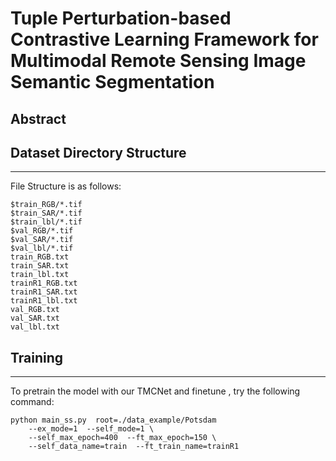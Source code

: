 # Tuple Perturbation-based Contrastive Learning Framework for Multimodal Remote Sensing Image Semantic Segmentation
## Abstract




## Dataset Directory Structure
-------
File Structure is as follows:   

    $train_RGB/*.tif     
    $train_SAR/*.tif     
    $train_lbl/*.tif     
    $val_RGB/*.tif 
    $val_SAR/*.tif
    $val_lbl/*.tif    
    train_RGB.txt
    train_SAR.txt    
    train_lbl.txt    
    trainR1_RGB.txt
    trainR1_SAR.txt    
    trainR1_lbl.txt       
    val_RGB.txt
    val_SAR.txt    
    val_lbl.txt
    
## Training
-------         
To pretrain the model with our TMCNet and finetune , try the following command:      
```
python main_ss.py  root=./data_example/Potsdam
    --ex_mode=1  --self_mode=1 \  
    --self_max_epoch=400  --ft_max_epoch=150 \
    --self_data_name=train  --ft_train_name=trainR1
```   
    
